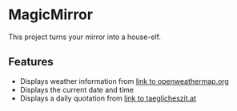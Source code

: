 # MagicMirror
This project turns your mirror into a house-elf.

## Features
* Displays weather information from [link to openweathermap.org](https://openweathermap.org)
* Displays the current date and time
* Displays a daily quotation from [link to taeglicheszit.at](https://taeglicheszit.at)
